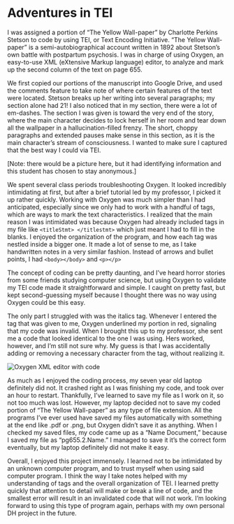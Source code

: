 # Adventures in TEI

I was assigned a portion of “The Yellow Wall-paper” by Charlotte Perkins Stetson to code by using TEI, or Text Encoding Initiative. “The Yellow Wall-paper” is a semi-autobiographical account written in 1892 about Stetson’s own battle with postpartum psychosis. I was in charge of using Oxygen, an easy-to-use XML (eXtensive Markup language) editor, to analyze and mark up the second column of the text on page 655.

We first copied our portions of the manuscript into Google Drive, and used the comments feature to take note of where certain features of the text were located. Stetson breaks up her writing into several paragraphs; my section alone had 21! I also noticed that in my section, there were a lot of em-dashes. The section I was given is toward the very end of the story, where the main character decides to lock herself in her room and tear down all the wallpaper in a hallucination-filled frenzy. The short, choppy paragraphs and extended pauses make sense in this section, as it is the main character’s stream of consciousness. I wanted to make sure I captured that the best way I could via TEI.

[Note: there would be a picture here, but it had identifying information and this student has chosen to stay anonymous.]

We spent several class periods troubleshooting Oxygen. It looked incredibly intimidating at first, but after a brief tutorial led by my professor, I picked it up rather quickly. Working with Oxygen was much simpler than I had anticipated, especially since we only had to work with a handful of tags, which are ways to mark the text characteristics. I realized that the main reason I was intimidated was because Oxygen had already included tags in my file like ```<titleStmt> </titlestmt>``` which just meant I had to fill in the blanks. I enjoyed the organization of the program, and how each tag was nestled inside a bigger one. It made a lot of sense to me, as I take handwritten notes in a very similar fashion. Instead of arrows and bullet points, I had ```<body></body>``` and ```<p></p>```

The concept of coding can be pretty daunting, and I’ve heard horror stories from some friends studying computer science, but using Oxygen to validate my TEI code made it straightforward and simple. I caught on pretty fast, but kept second-guessing myself because I thought there was no way using Oxygen could be this easy.

The only part I struggled with was the italics tag. Whenever I entered the tag that was given to me, Oxygen underlined my portion in red, signaling that my code was invalid. When I brought this up to my professor, she sent me a code that looked identical to the one I was using. Hers worked, however, and I’m still not sure why. My guess is that I was accidentally adding or removing a necessary character from the tag, without realizing it.

![Oxygen XML editor with code](https://deanna-stover.github.io/deanna-stover/images/XMLSS.png)

As much as I enjoyed the coding process, my seven year old laptop definitely did not. It crashed right as I was finishing my code, and took over an hour to restart. Thankfully, I’ve learned to save my file as I work on it, so not too much was lost. However, my laptop decided not to save my coded portion of “The Yellow Wall-paper” as any type of file extension. All the programs I’ve ever used have saved my files automatically with something at the end like .pdf or .png, but Oxygen didn’t save it as anything. When I checked my saved files, my code came up as a “Name Document,” because I saved my file as “pg655.2.Name.” I managed to save it it’s the correct form eventually, but my laptop definitely did not make it easy.

Overall, I enjoyed this project immensely. I learned not to be intimidated by an unknown computer program, and to trust myself when using said computer program. I think the way I take notes helped with my understanding of tags and the overall organization of TEI. I learned pretty quickly that attention to detail will make or break a line of code, and the smallest error will result in an invalidated code that will not work. I’m looking forward to using this type of program again, perhaps with my own personal DH project in the future.
